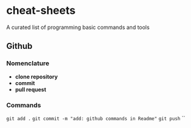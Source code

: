 # cheat-sheets
A curated list of programming basic commands and tools

## Github

### Nomenclature
- **clone repository**
- **commit**
- **pull request**

### Commands
`git add .`
`git commit -m "add: github commands in Readme"`
`git push`
``
